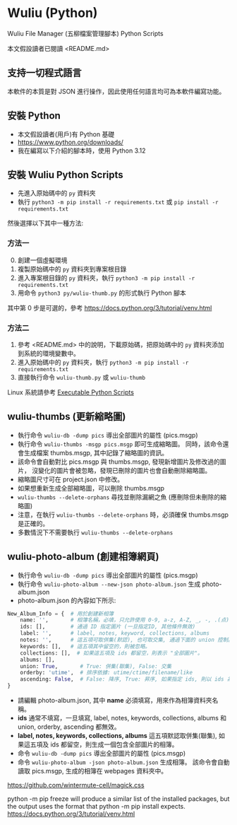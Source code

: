 # Wuliu (Python)

Wuliu File Manager (五柳檔案管理腳本) Python Scripts

本文假設讀者已閱讀 <README.md>

## 支持一切程式語言

本軟件的本質是對 JSON 進行操作，因此使用任何語言均可為本軟件編寫功能。

## 安裝 Python

- 本文假設讀者(用戶)有 Python 基礎
- <https://www.python.org/downloads/>
- 我在編寫以下介紹的腳本時，使用 Python 3.12

## 安裝 Wuliu Python Scripts

- 先進入原始碼中的 `py` 資料夾
- 執行 `python3 -m pip install -r requirements.txt` 或 `pip install -r requirements.txt`

然後選擇以下其中一種方法:

### 方法一

0. 創建一個虛擬環境
1. 複製原始碼中的 `py` 資料夾到專案根目錄
2. 進入專案根目錄的 `py` 資料夾，執行 `python3 -m pip install -r requirements.txt`
3. 用命令 `python3 py/wuliu-thumb.py` 的形式執行 Python 腳本

其中第 0 步是可選的，參考 https://docs.python.org/3/tutorial/venv.html

### 方法二

1. 參考 <README.md> 中的說明，下載原始碼，把原始碼中的 `py` 資料夾添加到系統的環境變數中。
2. 進入原始碼中的 `py` 資料夾，執行 `python3 -m pip install -r requirements.txt`
3. 直接執行命令 `wuliu-thumb.py` 或 `wuliu-thumb`

Linux 系統請參考 [Executable Python Scripts](https://docs.python.org/3/tutorial/appendix.html#executable-python-scripts)

## wuliu-thumbs (更新縮略圖)

- 執行命令 `wuliu-db -dump pics` 導出全部圖片的屬性 (pics.msgp)
- 執行命令 `wuliu-thumbs -msgp pics.msgp` 即可生成縮略圖。
  同時，該命令還會生成檔案 thumbs.msgp, 其中記錄了縮略圖的資訊。
- 該命令會自動對比 pics.msgp 與 thumbs.msgp, 發現新增圖片及修改過的圖片，
  沒變化的圖片會被忽略，發現已刪除的圖片也會自動刪除縮略圖。
- 縮略圖尺寸可在 project.json 中修改。
- 如果想重新生成全部縮略圖，可以刪除 thumbs.msgp
- `wuliu-thumbs --delete-orphans` 尋找並刪除漏網之魚 (應刪除但未刪除的縮略圖)
- 注意，在執行 `wuliu-thumbs --delete-orphans` 時，必須確保 thumbs.msgp 是正確的。
- 多數情況下不需要執行 `wuliu-thumbs --delete-orphans`

## wuliu-photo-album (創建相簿網頁)

- 執行命令 `wuliu-db -dump pics` 導出全部圖片的屬性 (pics.msgp)
- 執行命令 `wuliu-photo-album --new-json photo-album.json` 生成 photo-album.json
- photo-album.json 的內容如下所示:

```python
New_Album_Info = {  # 用於創建新相簿
    name: '',       # 相簿名稱，必填，只允許使用 0-9, a-z, A-Z, _, -, .(点)
    ids: [],        # 通過 ID 指定圖片 (一旦指定ID, 其他條件無效)
    label: '',      # label, notes, keyword, collections, albums
    notes: '',      # 這五項可取併集(默認), 也可取交集, 通過下面的 union 控制。
    keywords: [],   # 這五項其中留空的，則被忽略。
    collections: [],  # 如果這五項及 ids 都留空，則表示 "全部圖片"。
    albums: [],
    union: True,       # True: 併集(聯集), False: 交集
    orderby: 'utime',  # 排序依據: utime/ctime/filename/like
    ascending: False,  # False: 降序, True: 昇序, 如果指定 ids, 則以 ids 為準
}
```

- 請編輯 photo-album.json, 其中 **name** 必須填寫，用來作為相簿資料夾名稱。
- **ids** 通常不填寫，一旦填寫, label, notes, keywords, collections, albums 和
  union, orderby, ascending 都無效。
- **label, notes, keywords, collections, albums** 這五項默認取併集(聯集),
  如果這五項及 ids 都留空，則生成一個包含全部圖片的相簿。
- 命令 `wuliu-db -dump pics` 導出全部圖片的屬性 (pics.msgp)
- 命令 `wuliu-photo-album -json photo-album.json` 生成相簿。
  該命令會自動讀取 pics.msgp, 生成的相簿在 webpages 資料夾中。


https://github.com/wintermute-cell/magick.css


python -m pip freeze will produce a similar list of the installed packages, but the output uses the format that python -m pip install expects. 
https://docs.python.org/3/tutorial/venv.html

